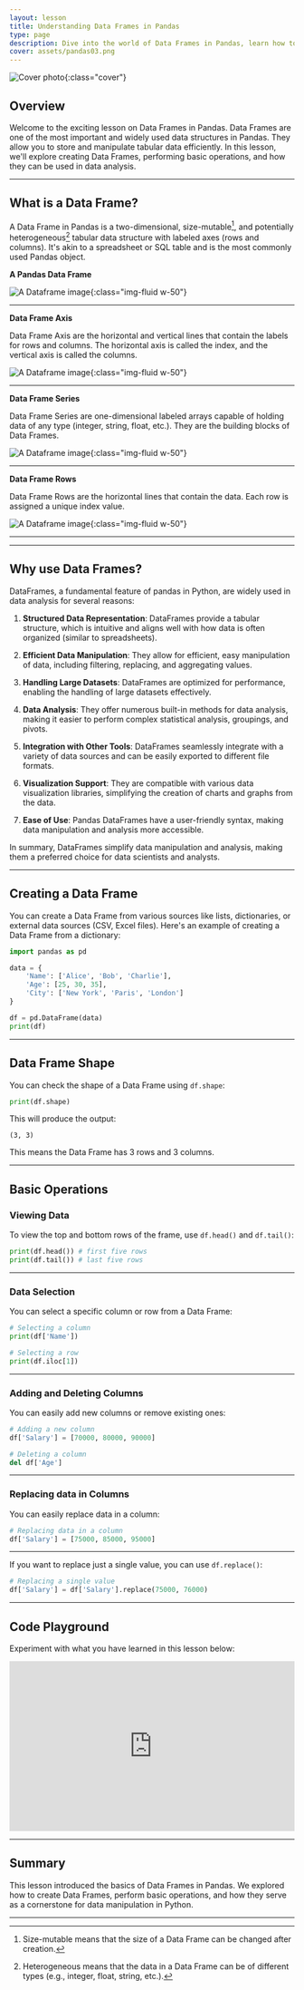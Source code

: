 ```yaml
---
layout: lesson
title: Understanding Data Frames in Pandas
type: page
description: Dive into the world of Data Frames in Pandas, learn how to create, manipulate, and extract information from these powerful data structures.
cover: assets/pandas03.png
---
```


![Cover photo]({{page.cover}}){:class="cover"}

## Overview

Welcome to the exciting lesson on Data Frames in Pandas. Data Frames are one of the most important and widely used data structures in Pandas. They allow you to store and manipulate tabular data efficiently. In this lesson, we'll explore creating Data Frames, performing basic operations, and how they can be used in data analysis.

---

## What is a Data Frame?

A Data Frame in Pandas is a two-dimensional, size-mutable[^1], and potentially heterogeneous[^2] tabular data structure with labeled axes (rows and columns). It's akin to a spreadsheet or SQL table and is the most commonly used Pandas object.

**A Pandas Data Frame**

![A Dataframe image](assets/dataframe.png){:class="img-fluid w-50"}

---

**Data Frame Axis**

Data Frame Axis are the horizontal and vertical lines that contain the labels for rows and columns. The horizontal axis is called the index, and the vertical axis is called the columns.

![A Dataframe image](assets/axis.png){:class="img-fluid w-50"}

---

**Data Frame Series**

Data Frame Series are one-dimensional labeled arrays capable of holding data of any type (integer, string, float, etc.). They are the building blocks of Data Frames.

![A Dataframe image](assets/series.png){:class="img-fluid w-50"}

---

**Data Frame Rows**

Data Frame Rows are the horizontal lines that contain the data. Each row is assigned a unique index value.

![A Dataframe image](assets/rows.png){:class="img-fluid w-50"}

---

[^1]: Size-mutable means that the size of a Data Frame can be changed after creation. 

[^2]: Heterogeneous means that the data in a Data Frame can be of different types (e.g., integer, float, string, etc.).

---

## Why use Data Frames?

DataFrames, a fundamental feature of pandas in Python, are widely used in data analysis for several reasons:

1. **Structured Data Representation**: DataFrames provide a tabular structure, which is intuitive and aligns well with how data is often organized (similar to spreadsheets).

2. **Efficient Data Manipulation**: They allow for efficient, easy manipulation of data, including filtering, replacing, and aggregating values.

3. **Handling Large Datasets**: DataFrames are optimized for performance, enabling the handling of large datasets effectively.

4. **Data Analysis**: They offer numerous built-in methods for data analysis, making it easier to perform complex statistical analysis, groupings, and pivots.

5. **Integration with Other Tools**: DataFrames seamlessly integrate with a variety of data sources and can be easily exported to different file formats.

6. **Visualization Support**: They are compatible with various data visualization libraries, simplifying the creation of charts and graphs from the data.

7. **Ease of Use**: Pandas DataFrames have a user-friendly syntax, making data manipulation and analysis more accessible.

In summary, DataFrames simplify data manipulation and analysis, making them a preferred choice for data scientists and analysts.

---

## Creating a Data Frame

You can create a Data Frame from various sources like lists, dictionaries, or external data sources (CSV, Excel files). Here's an example of creating a Data Frame from a dictionary:

```python
import pandas as pd

data = {
    'Name': ['Alice', 'Bob', 'Charlie'],
    'Age': [25, 30, 35],
    'City': ['New York', 'Paris', 'London']
}

df = pd.DataFrame(data)
print(df)
```

---

## Data Frame Shape

You can check the shape of a Data Frame using `df.shape`:

```python
print(df.shape)
```

This will produce the output:

```shell
(3, 3)
```

This means the Data Frame has 3 rows and 3 columns.

---

## Basic Operations

### Viewing Data

To view the top and bottom rows of the frame, use `df.head()` and `df.tail()`:

```python
print(df.head()) # first five rows
print(df.tail()) # last five rows
```

---

### Data Selection

You can select a specific column or row from a Data Frame:

```python
# Selecting a column
print(df['Name'])

# Selecting a row
print(df.iloc[1])
```

---

### Adding and Deleting Columns

You can easily add new columns or remove existing ones:

```python
# Adding a new column
df['Salary'] = [70000, 80000, 90000]

# Deleting a column
del df['Age']
```
---

### Replacing data in Columns

You can easily replace data in a column:

```python
# Replacing data in a column
df['Salary'] = [75000, 85000, 95000]
```

---

If you want to replace just a single value, you can use `df.replace()`:

```python
# Replacing a single value
df['Salary'] = df['Salary'].replace(75000, 76000)
```

---

## Code Playground

Experiment with what you have learned in this lesson below:

<iframe src="https://trinket.io/embed/python3/cfd2d123f3?runOption=run&showInstructions=true" width="100%" height="300" frameborder="0" marginwidth="0" marginheight="0" allowfullscreen></iframe>

---

## Summary

This lesson introduced the basics of Data Frames in Pandas. We explored how to create Data Frames, perform basic operations, and how they serve as a cornerstone for data manipulation in Python.

---
